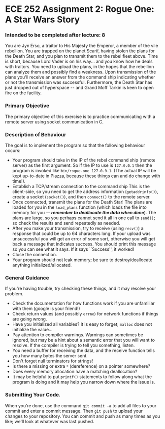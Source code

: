 # ECE 252 Assignment 2: Rogue One: A Star Wars Story

### Intended to be completed after lecture: 8

You are Jyn Erso, a traitor to His Majesty the Emperor, a member of the vile rebellion. You are trapped on the planet Scarif, having stolen the plans for the Death Star, and you plan to transmit them to the rebel fleet above. Time is short, because Lord Vader is on his way... and you know how he deals with traitors. You need to upload the plans, in the hopes that the rebellion can analyze them and possibly find a weakness. Upon transmission of the plans you'll receive an answer from the command ship indicating whether or not the transmission was successful. Furthermore, the Death Star has just dropped out of hyperspace -- and Grand Moff Tarkin is keen to open fire on the facility.

### Primary Objective
The primary objective of this exercise is to practice communicating with a remote server using socket communication in C.


### Description of Behaviour 

The goal is to implement the program so that the following behaviour occurs:


* Your program should take in the IP of the rebel command ship (remote server) as the first argument. So if the IP to use is `127.0.0.1` then the program is invoked like `bin/rogue-one 127.0.0.1`. (The actual IP will be kept up-to-date in Piazza, because these things can and do change with time!).
* Establish a TCP/stream connection to the command ship  This is the client-side, so you need to get the address information (`getaddrinfo()`), create a socket (`socket()`), and then `connect()` to the remote server.
* Once connected, transmit the plans for the Death Star! The plans are loaded for you in the `load_plans` function (which loads the file into memory for you -- ***remember to deallocate the data when done***). The plans are large, so you perhaps cannot send it all in one call to `send()`; so check the results and send repeatedly as needed.
* After you make your transmission, try to receive (using `recv()`) a response that could be up to 64 characters long. If your upload was unsuccessful you will get an error of some sort, otherwise you will get back a message that indicates success. You should print this message so you can see what it says. If it says ``Success'', it worked!
* Close the connection.
* Your program should not leak memory; be sure to destroy/deallocate anything initialized/allocated.

### General Guidance 

If you're having trouble, try checking these things, and it may resolve your problem.

* Check the documentation for how functions work if you are unfamiliar with them (google is your friend!)
* Check return values (and possibly `errno`) for network functions if things are going wrong.
* Have you initialized all variables? It is easy to forget; `malloc` does not initialize the value...
* Pay attention to compiler warnings. Warnings can sometimes be ignored, but may be a hint about a semantic error that you will want to resolve. If the compiler is trying to tell you something, listen.
* You need a buffer for receiving the data, and the receive function tells you how many bytes the server sent.
* Don't forget null terminators for strings!
* Is there a missing or extra `*` (dereference) on a pointer somewhere?
* Does every memory allocation have a matching deallocation?
* It may be helpful to put `printf()` statements to follow along what the program is doing and it may help you narrow down where the issue is.

### Submitting Your Code. 
When you're done, use the command `git commit -a` to add all files to your commit and enter a commit message. Then `git push` to upload your changes to your repository. You can commit and push as many times as you like; we'll look at whatever was last pushed.
